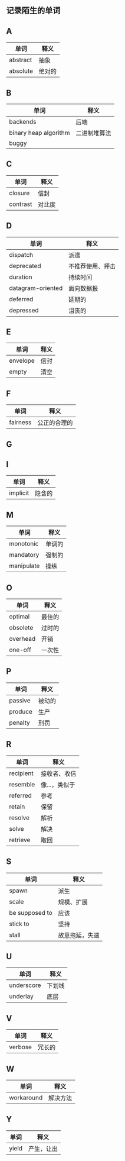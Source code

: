 ## 记录陌生的单词

A
---
|单词|释义|
|---|---|
|abstract|抽象|
|absolute|绝对的|

B
---
|单词|释义|
|---|---|
|backends|后端|
|binary heap algorithm|二进制堆算法|
|buggy||

C
---
|单词|释义|
|---|---|
|closure|信封|
|contrast|对比度|


D
---
|单词|释义|
|---|---|
|dispatch|派遣|
|deprecated|不推荐使用、抨击|
|duration|持续时间|
|datagram-oriented|面向数据报|
|deferred|延期的|
|depressed|沮丧的|

E
---
|单词|释义|
|---|---|
|envelope|信封|
|empty|清空|

F
---
|单词|释义|
|---|---|
|fairness|公正的合理的|

G
---

I
---
|单词|释义|
|---|---|
|implicit|隐含的|

M
---
|单词|释义|
|---|---|
|monotonic|单调的|
|mandatory|强制的|
|manipulate|操纵|

O
---
|单词|释义|
|---|---|
|optimal|最佳的|
|obsolete|过时的|
|overhead|开销|
|one-off|一次性|

P
---
|单词|释义|
|---|---|
|passive|被动的|
|produce|生产|
|penalty|刑罚|

R
---
|单词|释义|
|---|---|
|recipient|接收者、收信|
|resemble|像...，类似于|
|referred|参考|
|retain|保留|
|resolve|解析|
|solve|解决|
|retrieve|取回|

S
---
|单词|释义|
|---|---|
|spawn|派生|
|scale|规模、扩展|
|be supposed to|应该|
|stick to|坚持|
|stall|故意拖延，失速|

U
---
|单词|释义|
|---|---|
|underscore|下划线|
|underlay|底层|

V
---
|单词|释义|
|---|---|
|verbose|冗长的|

W
---
|单词|释义|
|---|---|
|workaround|解决方法|

Y
---
|单词|释义|
|---|---|
|yield|产生，让出|

